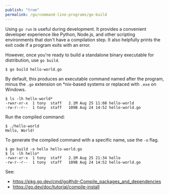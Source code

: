 ```yaml
---
publish: "true"
permalink: /go/command-line-programs/go-build
---
```


Using `go run` is useful during development. It provides a convenient developer experience like Python, Node.js, and other scripting environments that don't have a compilation step. It also helpfully prints the exit code if a program exits with an error.

However, once you're ready to build a standalone binary executable for distribution, use `go build`.

```
$ go build hello-world.go
```

By default, this produces an executable command named after the program, minus the `.go` extension on \*nix-based systems or replaced with `.exe` on Windows.

```
$ ls -lh hello-world*
-rwxr-xr-x  1 tony  staff   2.1M Aug 25 11:08 hello-world
-rw-r--r--  1 tony  staff   109B Aug 24 14:52 hello-world.go
```

Run the compiled command:

```
$ ./hello-world
Hello, World!
```

To generate the compiled command with a specific name, use the `-o` flag.

```
$ go build -o hello hello-world.go
$ ls -lh hello*
-rwxr-xr-x  1 tony  staff   2.1M Aug 25 21:34 hello
-rw-r--r--  1 tony  staff   109B Aug 24 14:52 hello-world.go
```

See:
- https://pkg.go.dev/cmd/go#hdr-Compile_packages_and_dependencies
- https://go.dev/doc/tutorial/compile-install

